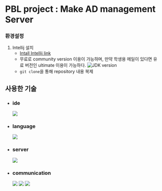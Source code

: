 # PBL project : Make AD management Server

### 환경설정
1. Intellij 설치
     - [Intall Intellij link](https://www.jetbrains.com/idea/)
     - 무료로 community version 이용이 가능하며, 만약 학생용 메일이 있다면 유료 버전인 ultimate 이용이 가능하다.
     ![JDK version](https://ibb.co/K65nnzR)
     - ```git clone```을 통해 repository 내용 복제

## 사용한 기술
* ### ide
  <img src="https://img.shields.io/badge/intellij-000000?style=for-the-badge&logo=intellij&logoColor=white">
* ### language
  <img src="https://img.shields.io/badge/java-007396?style=for-the-badge&logo=java&logoColor=white">
* ### server
  <img src="https://img.shields.io/badge/spring-6DB33F?style=for-the-badge&logo=spring&logoColor=white">

* ### communication
  <img src="https://img.shields.io/badge/github-181717?style=for-the-badge&logo=github&logoColor=white"> <img src="https://img.shields.io/badge/git-F05032?style=for-the-badge&logo=git&logoColor=white"> <img src="https://img.shields.io/badge/notion-000000?style=for-the-badge&logo=notion&logoColor=white">
